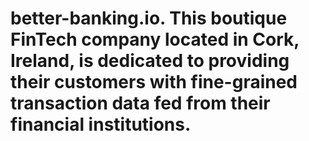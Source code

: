 # better-banking.io. This boutique FinTech company located in Cork, Ireland, is dedicated to providing their customers with fine-grained transaction data fed from their financial institutions. 
